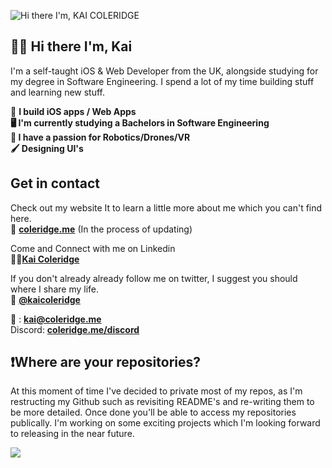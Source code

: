 ![Hi there I'm, KAI COLERIDGE](https://user-images.githubusercontent.com/51129378/155043466-355174b8-1239-446c-9baa-b030f3825fe7.png)

## 👋🏻 Hi there I'm, Kai 
I'm a self-taught iOS & Web Developer from the UK, alongside studying for my degree in Software Engineering. I spend a lot of my time building stuff and learning new stuff.

 📱 <b>I build iOS apps / Web Apps <br> 
 🖥️ I'm currently studying a Bachelors in Software Engineering <br>
 🤖 I have a passion for Robotics/Drones/VR <br>
 🖌️ Designing UI's <br>
 </b>
## Get in contact
Check out my website It to learn a little more about me which you can't find here.\
🔗 [**coleridge.me**](https://coleridge.me) (In the process of updating) 

Come and Connect with me on Linkedin  \
👨‍💻[**Kai Coleridge**](https://www.linkedin.com/in/kaicoleridge/) 

If you don't already already follow me on twitter, I suggest you should where I share my life. \
🐤 [**@kaicoleridge**](https://twitter.com/kaicoleridge) 

📧 : [**kai@coleridge.me**](mailto:kai@coleridge.me) \
Discord: [**coleridge.me/discord**](https://coleridge.me/discord) 


## ❗Where are your repositories?
At this moment of time I've decided to private most of my repos, as I'm restructing my Github such as revisiting README's and re-writing them to be more detailed. Once done you'll be able to access my repositories publically. I'm working on some exciting projects which I'm looking forward to releasing in the near future.


![](https://komarev.com/ghpvc/?username=kaicoleridge&color=blueviolet)

